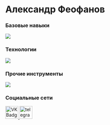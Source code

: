 Александр Феофанов
=========================================================================================================================================
### Базовые навыки
<p>
  <a href="https://skillicons.dev">
    <img src="https://skillicons.dev/icons?i=html,css,js" />
  </a>
</p>

### Технологии
<p>
  <a href="https://skillicons.dev">
    <img src="https://skillicons.dev/icons?i=react,next,git,vite,webpack" />
  </a>
</p>

### Прочие инструменты 
<p>
  <a href="https://skillicons.dev">
    <img src="https://skillicons.dev/icons?i=notion,figma,vscode,ps" />
  </a>
</p>

### Социальные сети 
<p>
    <a href="https://vk.com/xerrl" target="_blank">
      <img src="https://cdn-icons-png.flaticon.com/512/145/145813.png" width="40" height="40" alt="VK Badge"/>
    </a>
      <a href=" https://t.me/sashaFeofanov" target="_blank">
      <img src="https://cdn-icons-png.flaticon.com/512/2111/2111646.png" width="40" height="40" alt="telegram group" />
    </a>
</p>

